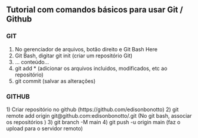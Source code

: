 <!DOCTYPE html>
<html>

<body>

<h2> Tutorial com comandos básicos para usar Git / Github </h2>

<h3>GIT</h3>

1) No gerenciador de arquivos, botão direito e Git Bash Here
2) Git Bash, digitar git init (criar um repositório Git)
3) ... conteúdo...
4) git add * (adicionar os arquivos incluidos, modificados, etc ao repositório)
5) git commit (salvar as alterações)


<h3>GITHUB</h3>
1) Criar repositório no github (https://github.com/edisonbonotto)
2) git remote add origin git@github.com:edisonbonotto/<nome_do_repositório>.git (No git bash, associar os repositórios )
3) git branch -M main
4) git push -u origin main (faz o upload para o servidor remoto)

</body>
</html>


